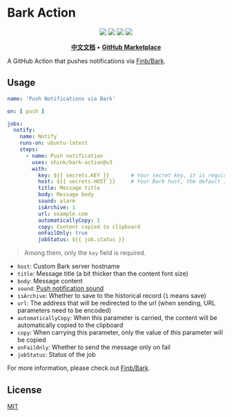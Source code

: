 # Bark Action

<p align="center">
    <a href="LICENSE"><img src="https://img.shields.io/github/license/shink/bark-action.svg" /></a>
    <img src="https://img.shields.io/badge/language-shell-89E051.svg" />
    <img src="https://img.shields.io/github/stars/shink/bark-action.svg?label=stars&logo=github" />
    <img src="https://img.shields.io/github/forks/shink/bark-action.svg?label=forks&logo=github" />
</p>

<p align="center">
    <a href="README_zh.md"><b>中文文档</b></a> •
    <a href="https://github.com/marketplace/actions/bark-action"><b>GitHub Marketplace</b></a>
</p>

A GitHub Action that pushes notifications via [Finb/Bark](https://github.com/Finb/Bark).

## Usage

```yaml
name: 'Push Notifications via Bark'

on: [ push ]

jobs:
  notify:
    name: Notify
    runs-on: ubuntu-latest
    steps:
      - name: Push notification
        uses: shink/bark-action@v3
        with:
          key: ${{ secrets.KEY }}       # Your secret key, it is required
          host: ${{ secrets.HOST }}     # Your Bark host, the default is 'https://api.day.app'
          title: Message title
          body: Message body
          sound: alarm
          isArchive: 1
          url: example.com
          automaticallyCopy: 1
          copy: Content copied to clipboard
          onFailOnly: true
          jobStatus: ${{ job.status }}
```

> Among them, only the `key` field is required.

- `host`: Custom Bark server hostname
- `title`: Message title (a bit thicker than the content font size)
- `body`: Message content
- `sound`: [Push notification sound](https://github.com/Finb/Bark/tree/master/Sounds)
- `isArchive`: Whether to save to the historical record (`1` means save)
- `url`: The address that will be redirected to the url (when sending, URL parameters need to be encoded)
- `automaticallyCopy`: When this parameter is carried, the content will be automatically copied to the clipboard
- `copy`: When carrying this parameter, only the value of this parameter will be copied
- `onFailOnly`: Whether to send the message only on fail
- `jobStatus`: Status of the job

For more information, please check out [Finb/Bark](https://github.com/Finb/Bark).

## License

[MIT](LICENSE)
